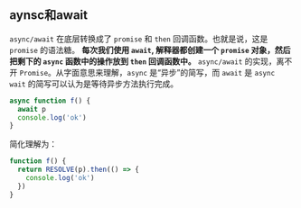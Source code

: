 ## aynsc和await

`async/await` 在底层转换成了 `promise` 和 `then` 回调函数。也就是说，这是 `promise` 的语法糖。
**每次我们使用 `await`, 解释器都创建一个 `promise` 对象，然后把剩下的 `async` 函数中的操作放到 `then` 回调函数中。**
`async/await` 的实现，离不开 `Promise`。从字面意思来理解，`async` 是“异步”的简写，而 `await` 是 `async wait` 的简写可以认为是等待异步方法执行完成。

```jsx
async function f() {
  await p
  console.log('ok')
}
```

简化理解为：

```jsx
function f() {
  return RESOLVE(p).then(() => {
    console.log('ok')
  })
}
```

